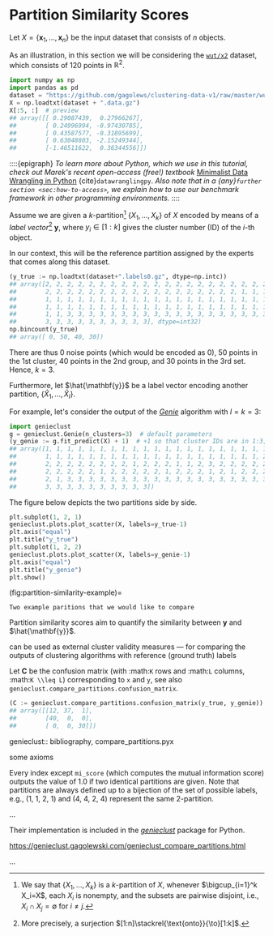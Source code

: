 



# Partition Similarity Scores

Let $X=\{\mathbf{x}_1, \dots, \mathbf{x}_n\}$ be the input dataset
that consists of $n$ objects.

As an illustration, in this section we will be considering
the [`wut/x2`](https://github.com/gagolews/clustering-data-v1) dataset,
which consists of 120 points in $\mathbb{R}^2$.




```python
import numpy as np
import pandas as pd
dataset = "https://github.com/gagolews/clustering-data-v1/raw/master/wut/x2"
X = np.loadtxt(dataset + ".data.gz")
X[:5, :]  # preview
## array([[ 0.29087439,  0.27966267],
##        [ 0.24996994, -0.97430785],
##        [ 0.43587577, -0.31895699],
##        [ 0.63048803, -2.15249344],
##        [-1.46511622,  0.36344556]])
```

::::{epigraph}
*To learn more about Python, which we use in this tutorial,
check out Marek's recent open-access (free!) textbook*
[Minimalist Data Wrangling in Python](https://datawranglingpy.gagolewski.com/)
{cite}`datawranglingpy`.
*Also note that in a {any}`further section <sec:how-to-access>`,
we explain how to use our benchmark framework in other programming
environments.*
::::



Assume we are given a $k$-partition[^footpart] $\{X_1,\dots,X_k\}$ of $X$
encoded by means of a *label vector*[^footsurj] $\mathbf{y}$, where
$y_i\in[1:k]$ gives the cluster number (ID) of the $i$-th object.




[^footpart]: We say that $\{X_1,\dots,X_k\}$ is a $k$-partition of $X$,
    whenever $\bigcup_{i=1}^k X_i=X$, each $X_i$ is nonempty,
    and the subsets are pairwise disjoint, i.e., $X_i\cap X_j=\emptyset$
    for $i\neq j$.

[^footsurj]: More precisely, a surjection $[1:n]\stackrel{\text{onto}}{\to}[1:k]$.



In our context, this will be the reference partition
assigned by the experts that comes along this dataset.




```python
(y_true := np.loadtxt(dataset+".labels0.gz", dtype=np.intc))
## array([2, 2, 2, 2, 2, 2, 2, 2, 2, 2, 2, 2, 2, 2, 2, 2, 2, 2, 2, 2, 2, 2,
##        2, 2, 2, 2, 2, 2, 2, 2, 2, 2, 2, 2, 2, 2, 2, 2, 2, 2, 1, 1, 1, 1,
##        1, 1, 1, 1, 1, 1, 1, 1, 1, 1, 1, 1, 1, 1, 1, 1, 1, 1, 1, 1, 1, 1,
##        1, 1, 1, 1, 1, 1, 1, 1, 1, 1, 1, 1, 1, 1, 1, 1, 1, 1, 1, 1, 1, 1,
##        1, 1, 3, 3, 3, 3, 3, 3, 3, 3, 3, 3, 3, 3, 3, 3, 3, 3, 3, 3, 3, 3,
##        3, 3, 3, 3, 3, 3, 3, 3, 3, 3], dtype=int32)
np.bincount(y_true)
## array([ 0, 50, 40, 30])
```

There are thus 0 noise points (which would be encoded as 0),
50 points in the 1st cluster, 40 points in the 2nd group, and 30 points
in the 3rd set. Hence, $k=3$.

Furthermore, let $\hat{\mathbf{y}}$ be a label vector
encoding another partition, $\{\hat{X}_1,\dots,\hat{X}_l\}$.

For example, let's consider the output of the
[*Genie*](https://genieclust.gagolewski.com) algorithm
with $l=k=3$:



```python
import genieclust
g = genieclust.Genie(n_clusters=3)  # default parameters
(y_genie := g.fit_predict(X) + 1)  # +1 so that cluster IDs are in 1:3, not 0:2
## array([1, 1, 1, 1, 1, 1, 1, 1, 1, 1, 1, 1, 1, 1, 1, 1, 1, 1, 1, 1, 1, 1,
##        1, 1, 1, 1, 1, 1, 1, 1, 1, 1, 1, 1, 1, 1, 1, 1, 1, 1, 1, 1, 2, 1,
##        2, 2, 2, 2, 2, 2, 2, 2, 1, 2, 2, 2, 1, 1, 2, 3, 2, 2, 2, 2, 2, 1,
##        2, 2, 2, 2, 2, 1, 2, 2, 2, 2, 2, 1, 2, 2, 2, 1, 2, 1, 2, 2, 2, 2,
##        2, 1, 3, 3, 3, 3, 3, 3, 3, 3, 3, 3, 3, 3, 3, 3, 3, 3, 3, 3, 3, 3,
##        3, 3, 3, 3, 3, 3, 3, 3, 3, 3])
```

The figure below depicts the two partitions side by side.




```python
plt.subplot(1, 2, 1)
genieclust.plots.plot_scatter(X, labels=y_true-1)
plt.axis("equal")
plt.title("y_true")
plt.subplot(1, 2, 2)
genieclust.plots.plot_scatter(X, labels=y_genie-1)
plt.axis("equal")
plt.title("y_genie")
plt.show()
```

(fig:partition-similarity-example)=
```{figure} partition-similarity-scores-figures/partition-similarity-example-1.*
Two example paritions that we would like to compare
```

Partition similarity scores aim to quantify the similarity between
$\mathbf{y}$ and $\hat{\mathbf{y}}$.



can be used as external cluster validity
measures — for comparing the outputs of clustering algorithms
with reference (ground truth) labels








Let $\mathbf{C}$ be the
confusion matrix (with :math:`K` rows and :math:`L` columns, :math:`K \\leq L`)
corresponding to `x` and `y`, see also
`genieclust.compare_partitions.confusion_matrix`.




```python
(C := genieclust.compare_partitions.confusion_matrix(y_true, y_genie))
## array([[12, 37,  1],
##        [40,  0,  0],
##        [ 0,  0, 30]])
```

genieclust:: bibliography, compare_partitions.pyx

some axioms

Every index except `mi_score` (which computes the mutual
information score) outputs the value of 1.0 if two identical partitions
are given.
Note that partitions are always defined up to a bijection of the set of
possible labels, e.g., (1, 1, 2, 1) and (4, 4, 2, 4)
represent the same 2-partition.


...

Their implementation is included
in the [*genieclust*](https://genieclust.gagolewski.com/) package for Python.

https://genieclust.gagolewski.com/genieclust_compare_partitions.html

...
